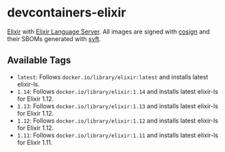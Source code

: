 # devcontainers-elixir

[Elixir](https://elixir-lang.org/) with [Elixir Language Server](https://github.com/elixir-lsp/elixir-ls). All images
are signed with [cosign](https://github.com/sigstore/cosign) and their SBOMs generated with
[syft](https://github.com/anchore/syft).

## Available Tags

- `latest`: Follows `docker.io/library/elixir:latest` and installs latest elixir-ls.
- `1.14`: Follows `docker.io/library/elixir:1.14` and installs latest elixir-ls for Elixir 1.12.
- `1.13`: Follows `docker.io/library/elixir:1.13` and installs latest elixir-ls for Elixir 1.12.
- `1.12`: Follows `docker.io/library/elixir:1.12` and installs latest elixir-ls for Elixir 1.12.
- `1.11`: Follows `docker.io/library/elixir:1.11` and installs latest elixir-ls for Elixir 1.11.

